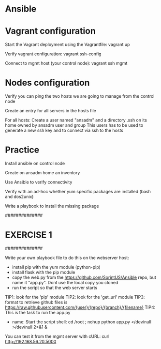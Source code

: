 # Ansible

# Vagrant configuration
Start the Vagrant deployment using the Vagrantfile:
vagrant up

Verify vagrant configuration:
vagrant ssh-config

Connect to mgmt host (your control node):
vagrant ssh mgmt

# Nodes configuration
Verify you can ping the two hosts we are going to manage from the control node

Create an entry for all servers in the hosts file

For all hosts:
Create a user named "ansadm" and a directory .ssh on its home owned by ansadm user and group
This users has to be used to generate a new ssh key and to connect via ssh to the hosts

# Practice

Install ansible on control node

Create on ansadm home an inventory

Use Ansible to verify connectivity

Verify with an ad-hoc whether yum specific packages are installed (bash and dos2unix)

Write a playbook to install the missing package


##############
# EXERCISE 1 #
##############

Write your own playbook file to do this on the webserver host:

- install pip with the yum module (python-pip)
- install flask with the pip module
- copy the web.py from the https://github.com/SorintUS/Ansible repo, but name it "app.py". Dont use the local copy you cloned
- run the script so that the web server starts

TIP1: look for the 'pip' module
TIP2: look for the 'get_url' module
TIP3: format to retrieve github files is https://raw.githubusercontent.com/{user}/{repo}/{branch}/{filename}
TIP4: This is the task to run the app.py

  - name: Start the script
    shell: cd /root ;  nohup python app.py </dev/null >/dev/null 2>&1 &

You can test it from the mgmt server with cURL:
curl http://192.168.56.20:5000
